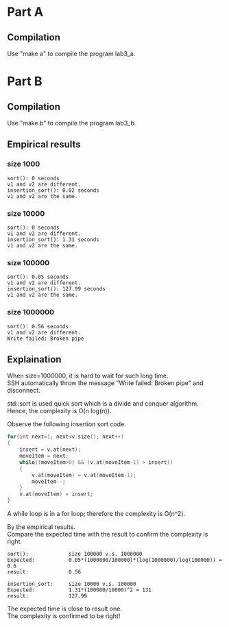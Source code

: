 Part A
========================================
Compilation
----------------------------------------
Use "make a" to compile the program lab3_a.

Part B
=========================================
Compilation
-----------------------------------------
Use "make b" to compile the program lab3_b.

Empirical results
-----------------------------------------
### size 1000
	sort(): 0 seconds
	v1 and v2 are different.
	insertion_sort(): 0.02 seconds
	v1 and v2 are the same.
	

### size 10000
	sort(): 0 seconds
	v1 and v2 are different.
	insertion_sort(): 1.31 seconds
	v1 and v2 are the same.
	
### size 100000
	sort(): 0.05 seconds
	v1 and v2 are different.
	insertion_sort(): 127.99 seconds
	v1 and v2 are the same.
	
### size 1000000
	sort(): 0.56 seconds
	v1 and v2 are different.
	Write failed: Broken pipe
	
Explaination
--------------------------------------------
When size=1000000, it is hard to wait for such long time.<br/>
SSH automatically throw the message "Write failed: Broken pipe" and disconnect.

std::sort is used quick sort which is a divide and conquer algorithm.<br/>
Hence, the complexity is O(n log(n)).

Observe the following insertion sort code.
```c++
for(int next=1; next<v.size(); next++)
{
	insert = v.at(next); 
	moveItem = next;
	while((moveItem>0) && (v.at(moveItem-1) > insert))
	{
		v.at(moveItem) = v.at(moveItem-1);
		moveItem--;
	}
	v.at(moveItem) = insert;
}
```
A while loop is in a for loop; therefore the complexity is O(n^2).

By the empirical results.<br />
Compare the expected time with the result to confirm the complexity is right.

	sort():				size 100000 v.s. 1000000
	Expected:			0.05*(1000000/100000)*(log(1000000)/log(100000)) = 0.6
	result:				0.56
	
	insertion_sort:		size 10000 v.s. 100000
	Expected:			1.31*(100000/10000)^2 = 131
	result:				127.99	
	
The expected time is close to result one.<br/>
The complexity is confirmed to be right!
